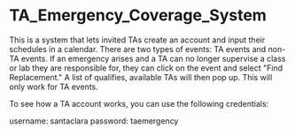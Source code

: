 # TA_Emergency_Coverage_System

This is a system that lets invited TAs create an account and input their schedules in a calendar.
There are two types of events: TA events and non-TA events.
If an emergency arises and a TA can no longer supervise a class or lab they are responsible for,
they can click on the event and select "Find Replacement." A list of qualifies, available TAs will then pop up.
This will only work for TA events.

To see how a TA account works, you can use the following credentials:

username: santaclara
password: taemergency
